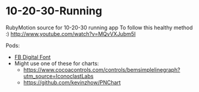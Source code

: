 10-20-30-Running
================

RubyMotion source for 10-20-30 running app
To follow this healthy method :) 
http://www.youtube.com/watch?v=MQvVXJubm5I


Pods:
* [FB Digital Font](https://github.com/lyokato/FBDigitalFont)
* Might use one of these for charts: 
  * https://www.cocoacontrols.com/controls/bemsimplelinegraph?utm_source=IconoclastLabs
  * https://github.com/kevinzhow/PNChart
